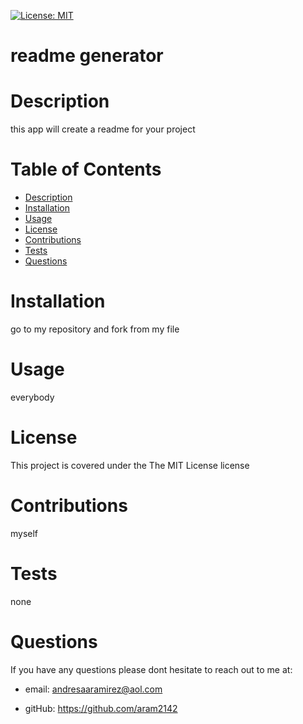 
  
  [![License: MIT](https://img.shields.io/badge/License-MIT-yellow.svg)](https://opensource.org/licenses/MIT)
  
  # readme generator

  # Description 
  this app will create a readme for your project

  # Table of Contents

  - [Description](#description)
  - [Installation](#installation)
  - [Usage](#usagae)
  - [License](#license)
  - [Contributions](#contributions)
  - [Tests](#tests)
  - [Questions](#questions)

  # Installation 
  go to my repository and fork from my file

  # Usage
  everybody

  # License
  This project is covered under the The MIT License license

  # Contributions
  myself

  # Tests 
  none
  
  # Questions
  If you have any questions please dont hesitate to reach out to me 
  at:

  * email: andresaaramirez@aol.com

  * gitHub: https://github.com/aram2142

  